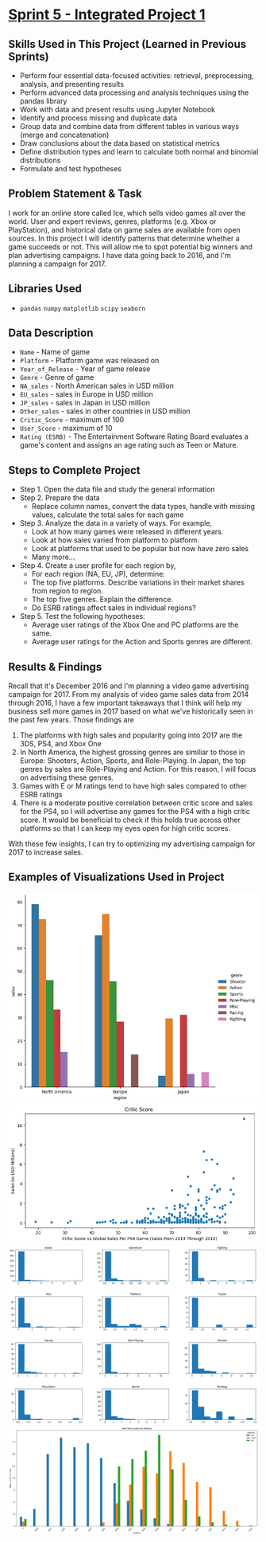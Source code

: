 # [Sprint 5 - Integrated Project 1](https://github.com/brandon-levan/TripleTen-Data-Science-Projects/blob/main/Sprint%2005%20-%20Integrated%20Project%201/Sprint_5_Project.ipynb)

## Skills Used in This Project (Learned in Previous Sprints)
- Perform four essential data-focused activities: retrieval, preprocessing, analysis, and presenting results
- Perform advanced data processing and analysis techniques using the pandas library
- Work with data and present results using Jupyter Notebook
- Identify and process missing and duplicate data
- Group data and combine data from different tables in various ways (merge and concatenation)
- Draw conclusions about the data based on statistical metrics
- Define distribution types and learn to calculate both normal and binomial distributions
- Formulate and test hypotheses
 
## Problem Statement & Task
I work for an online store called Ice, which sells video games all over the world. User and expert reviews, genres, platforms (e.g. Xbox or PlayStation), and historical data on game sales are available from open sources. In this project I will identify patterns that determine whether a game succeeds or not. This will allow me to spot potential big winners and plan advertising campaigns. I have data going back to 2016, and I'm planning a campaign for 2017.

## Libraries Used
 - `pandas` `numpy` `matplotlib` `scipy` `seaborn`

## Data Description

- `Name` - Name of game
- `Platform` - Platform game was released on
- `Year_of_Release` - Year of game release
- `Genre` - Genre of game
- `NA_sales` - North American sales in USD million
- `EU_sales` - sales in Europe in USD million
- `JP_sales` - sales in Japan in USD million
- `Other_sales` - sales in other countries in USD million
- `Critic_Score` - maximum of 100
- `User_Score` - maximum of 10
- `Rating (ESRB)` - The Entertainment Software Rating Board evaluates a game's content and assigns an age rating such as Teen or Mature.

## Steps to Complete Project
- Step 1. Open the data file and study the general information
- Step 2. Prepare the data
  - Replace column names, convert the data types, handle with missing values, calculate the total sales for each game
- Step 3. Analyze the data in a variety of ways. For example,
  - Look at how many games were released in different years.
  - Look at how sales varied from platform to platform.
  - Look at platforms that used to be popular but now have zero sales
  - Many more...
- Step 4. Create a user profile for each region by,
  - For each region (NA, EU, JP), determine:
  - The top five platforms. Describe variations in their market shares from region to region.
  - The top five genres. Explain the difference.
  - Do ESRB ratings affect sales in individual regions?
- Step 5. Test the following hypotheses:
  - Average user ratings of the Xbox One and PC platforms are the same.
  - Average user ratings for the Action and Sports genres are different.
  
## Results & Findings

Recall that it's December 2016 and I'm planning a video game advertising campaign for 2017. From my analysis of video game sales data from 2014 through 2016, I have a few important takeaways that I think will help my business sell more games in 2017 based on what we've historically seen in the past few years. Those findings are

1. The platforms with high sales and popularity going into 2017 are the 3DS, PS4, and Xbox One
2. In North America, the highest grossing genres are similiar to those in Europe: Shooters, Action, Sports, and Role-Playing. In Japan, the top genres by sales are Role-Playing and Action. For this reason, I will focus on advertising these genres.
3. Games with E or M ratings tend to have high sales compared to other ESRB ratings
4. There is a moderate positive correlation between critic score and sales for the PS4, so I will advertise any games for the PS4 with a high critic score. It would be beneficial to check if this holds true across other platforms so that I can keep my eyes open for high critic scores.
   
With these few insights, I can try to optimizing my advertising campaign for 2017 to increase sales.

## Examples of Visualizations Used in Project
![alt text](https://github.com/brandon-levan/TripleTen-Data-Science-Projects/blob/main/Sprint%2005%20-%20Integrated%20Project%201/Assets/bars.png)
![alt text](https://github.com/brandon-levan/TripleTen-Data-Science-Projects/blob/main/Sprint%2005%20-%20Integrated%20Project%201/Assets/critic_score_scatter.png)
![alt text](https://github.com/brandon-levan/TripleTen-Data-Science-Projects/blob/main/Sprint%2005%20-%20Integrated%20Project%201/Assets/histograms.png)
![alt text](https://github.com/brandon-levan/TripleTen-Data-Science-Projects/blob/main/Sprint%2005%20-%20Integrated%20Project%201/Assets/sales_by_platform.png)
